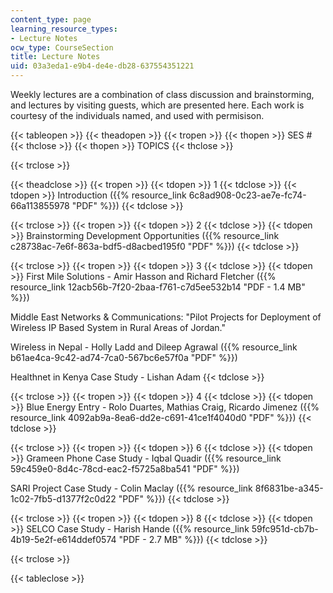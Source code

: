 ```yaml
---
content_type: page
learning_resource_types:
- Lecture Notes
ocw_type: CourseSection
title: Lecture Notes
uid: 03a3eda1-e9b4-de4e-db28-637554351221
---
```


Weekly lectures are a combination of class discussion and brainstorming, and lectures by visiting guests, which are presented here. Each work is courtesy of the individuals named, and used with permisison.

{{< tableopen >}}
{{< theadopen >}}
{{< tropen >}}
{{< thopen >}}
SES #
{{< thclose >}}
{{< thopen >}}
TOPICS
{{< thclose >}}

{{< trclose >}}

{{< theadclose >}}
{{< tropen >}}
{{< tdopen >}}
1
{{< tdclose >}}
{{< tdopen >}}
Introduction ({{% resource_link 6c8ad908-0c23-ae7e-fc74-66a113855978 "PDF" %}})
{{< tdclose >}}

{{< trclose >}}
{{< tropen >}}
{{< tdopen >}}
2
{{< tdclose >}}
{{< tdopen >}}
Brainstorming Development Opportunities ({{% resource_link c28738ac-7e6f-863a-bdf5-d8acbed195f0 "PDF" %}})
{{< tdclose >}}

{{< trclose >}}
{{< tropen >}}
{{< tdopen >}}
3
{{< tdclose >}}
{{< tdopen >}}
First Mile Solutions - Amir Hasson and Richard Fletcher ({{% resource_link 12acb56b-7f20-2baa-f761-c7d5ee532b14 "PDF - 1.4 MB" %}})  
  
Middle East Networks & Communications: "Pilot Projects for Deployment of Wireless IP Based System in Rural Areas of Jordan."  
  
Wireless in Nepal - Holly Ladd and Dileep Agrawal ({{% resource_link b61ae4ca-9c42-ad74-7ca0-567bc6e57f0a "PDF" %}})  
  
Healthnet in Kenya Case Study - Lishan Adam
{{< tdclose >}}

{{< trclose >}}
{{< tropen >}}
{{< tdopen >}}
4
{{< tdclose >}}
{{< tdopen >}}
Blue Energy Entry - Rolo Duartes, Mathias Craig, Ricardo Jimenez ({{% resource_link 4092ab9a-8ea6-dd2e-c691-41ce1f4040d0 "PDF" %}})
{{< tdclose >}}

{{< trclose >}}
{{< tropen >}}
{{< tdopen >}}
6
{{< tdclose >}}
{{< tdopen >}}
Grameen Phone Case Study - Iqbal Quadir ({{% resource_link 59c459e0-8d4c-78cd-eac2-f5725a8ba541 "PDF" %}})  
  
SARI Project Case Study - Colin Maclay ({{% resource_link 8f6831be-a345-1c02-7fb5-d1377f2c0d22 "PDF" %}})
{{< tdclose >}}

{{< trclose >}}
{{< tropen >}}
{{< tdopen >}}
8
{{< tdclose >}}
{{< tdopen >}}
SELCO Case Study - Harish Hande ({{% resource_link 59fc951d-cb7b-4b19-5e2f-e614ddef0574 "PDF - 2.7 MB" %}})
{{< tdclose >}}

{{< trclose >}}

{{< tableclose >}}